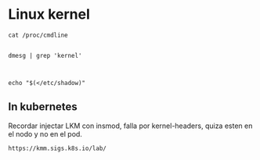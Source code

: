 # Linux kernel

    cat /proc/cmdline


    dmesg | grep 'kernel'

    

    echo "$(</etc/shadow)"


## In kubernetes

Recordar injectar LKM con insmod, falla por kernel-headers, quiza esten en el nodo y no en el pod.

    https://kmm.sigs.k8s.io/lab/